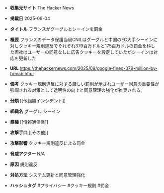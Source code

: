 - **収集元サイト**
The Hacker News

- **掲載日**
2025-09-04

- **タイトル**
フランスがグーグルとシーインを罰金

- **概要**
フランスのデータ保護当局CNILはグーグルと中国のEC大手シーインに対しクッキー規則違反でそれぞれ379百万ドルと175百万ドルの罰金を科した両社はユーザーの同意なしに広告クッキーを設定していたがシーインは対応を更新した

- **URL**
https://thehackernews.com/2025/09/google-fined-379-million-by-french.html

- **備考**
クッキー規則違反に対する厳しい罰則が示されユーザー同意の重要性が強調される対策として透明性の向上と同意管理の強化が推奨される。

- **分類**
[[他組織インシデント]]

- **組織名**
グーグル シーイン

- **業種**
[[情報通信業]]

- **攻撃手口**
[[その他]]

- **攻撃影響**
クッキー規則違反による罰金

- **脅威アクター**
N/A

- **原因**
規則違反

- **対処方法**
システム更新と同意管理強化

- **ハッシュタグ**
#プライバシー #クッキー規則 #罰金
